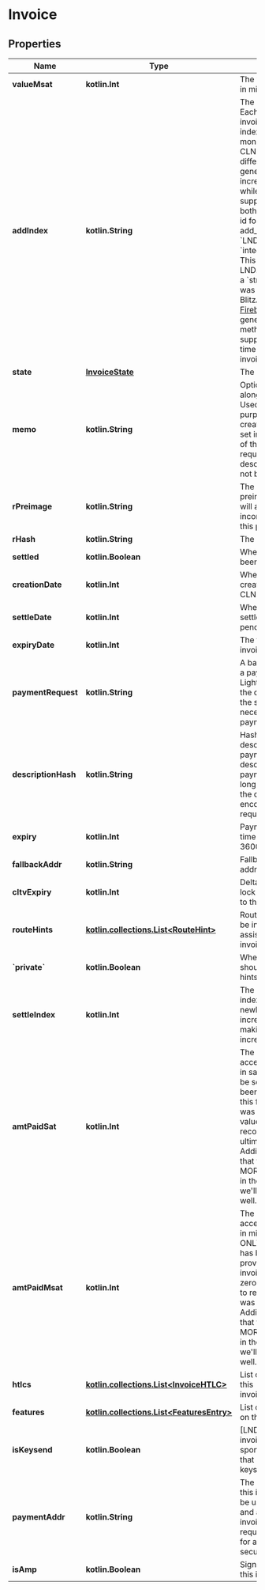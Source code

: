 
# Invoice

## Properties
Name | Type | Description | Notes
------------ | ------------- | ------------- | -------------
**valueMsat** | **kotlin.Int** | The value of this invoice in milli satoshis. | 
**addIndex** | **kotlin.String** |  The index of this invoice. Each newly created invoice will increment this index making it monotonically increasing. CLN and LND handle ids differently. LND will generate an auto incremented integer id, while CLN will use a user supplied string id. To unify both, we auto generate an id for CLN and use the add_index for LND.  For &#x60;LND&#x60; this will be an &#x60;integer&#x60; in string form. This is auto generated by LND.  For &#x60;CLN&#x60; this will be a &#x60;string&#x60;. If the invoice was generated by BlitzAPI, this will be a [Firebase-like PushID](https://firebase.blog/posts/2015/02/the-2120-ways-to-ensure-unique_68). If generated by some other method, it&#39;ll be the string supplied by the user at the time of creation of the invoice.  | 
**state** | [**InvoiceState**](InvoiceState.md) | The state the invoice is in. | 
**memo** | **kotlin.String** | Optional memo to attach along with the invoice. Used for record keeping purposes for the invoice&#39;s creator,         and will also be set in the description field of the encoded payment request if the description_hash field is not being used. |  [optional]
**rPreimage** | **kotlin.String** | The hex-encoded preimage(32 byte) which will allow settling an incoming HTLC payable to this preimage. |  [optional]
**rHash** | **kotlin.String** | The hash of the preimage. |  [optional]
**settled** | **kotlin.Boolean** | Whether this invoice has been fulfilled |  [optional]
**creationDate** | **kotlin.Int** | When this invoice was created. Not available with CLN. |  [optional]
**settleDate** | **kotlin.Int** | When this invoice was settled. Not available with pending invoices. |  [optional]
**expiryDate** | **kotlin.Int** | The time at which this invoice expires |  [optional]
**paymentRequest** | **kotlin.String** | A bare-bones invoice for a payment within the     Lightning Network. With the details of the invoice, the sender has all the data necessary to     send a payment to the recipient.      |  [optional]
**descriptionHash** | **kotlin.String** |      Hash(SHA-256) of a description of the payment. Used if the description of payment(memo) is too     long to naturally fit within the description field of an encoded payment request.      |  [optional]
**expiry** | **kotlin.Int** | Payment request expiry time in seconds. Default is 3600 (1 hour). |  [optional]
**fallbackAddr** | **kotlin.String** | Fallback on-chain address. |  [optional]
**cltvExpiry** | **kotlin.Int** | Delta to use for the time-lock of the CLTV extended to the final hop. |  [optional]
**routeHints** | [**kotlin.collections.List&lt;RouteHint&gt;**](RouteHint.md) |      Route hints that can each be individually used to assist in reaching the invoice&#39;s destination.      |  [optional]
**&#x60;private&#x60;** | **kotlin.Boolean** | Whether this invoice should include routing hints for private channels. |  [optional]
**settleIndex** | **kotlin.Int** |          The \&quot;settle\&quot; index of this invoice. Each newly settled invoice will  increment this index making it monotonically increasing.      |  [optional]
**amtPaidSat** | **kotlin.Int** |      The amount that was accepted for this invoice, in satoshis. This     will ONLY be set if this invoice has been settled. We provide     this field as if the invoice was created with a zero value,     then we need to record what amount was ultimately accepted.     Additionally, it&#39;s possible that the sender paid MORE that     was specified in the original invoice. So we&#39;ll record that here as well.      |  [optional]
**amtPaidMsat** | **kotlin.Int** |      The amount that was accepted for this invoice, in millisatoshis.     This will ONLY be set if this invoice has been settled. We     provide this field as if the invoice was created with a zero value,     then we need to record what amount was ultimately accepted. Additionally,     it&#39;s possible that the sender paid MORE that was specified in the     original invoice. So we&#39;ll record that here as well.      |  [optional]
**htlcs** | [**kotlin.collections.List&lt;InvoiceHTLC&gt;**](InvoiceHTLC.md) | List of HTLCs paying to this invoice[EXPERIMENTAL]. |  [optional]
**features** | [**kotlin.collections.List&lt;FeaturesEntry&gt;**](FeaturesEntry.md) | List of features advertised on the invoice. |  [optional]
**isKeysend** | **kotlin.Boolean** | [LND only] Indicates if this invoice was a spontaneous payment that arrived via keysend[EXPERIMENTAL]. |  [optional]
**paymentAddr** | **kotlin.String** |  The payment address of this invoice. This value will be used in MPP payments,     and also for newer invoices that always require the MPP payload for added end-to-end security. |  [optional]
**isAmp** | **kotlin.Boolean** | Signals whether or not this is an AMP invoice. |  [optional]



